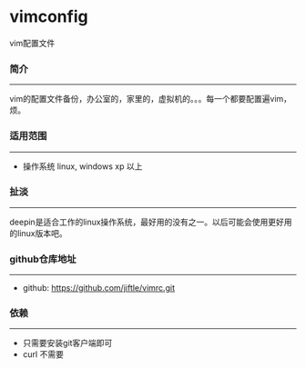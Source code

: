 ﻿# vimconfig

vim配置文件

### 简介
---
vim的配置文件备份，办公室的，家里的，虚拟机的。。。每一个都要配置遍vim，烦。


### 适用范围
---
- 操作系统 linux, windows xp 以上


### 扯淡
---
deepin是适合工作的linux操作系统，最好用的没有之一。以后可能会使用更好用的linux版本吧。


### github仓库地址
---
- github: https://github.com/jiftle/vimrc.git


### 依赖
---
- 只需要安装git客户端即可
- curl 不需要
